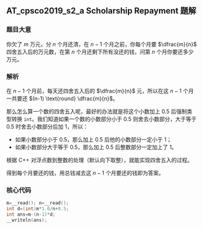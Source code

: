 ##  AT_cpsco2019_s2_a Scholarship Repayment 題解

### 题目大意

你欠了 $m$ 万元，分 $n$ 个月还清，在 $n-1$ 个月之前，你每个月要 $\dfrac{m}{n}$ 四舍五入后的万元数，在第 $n$ 个月还剩下所有没还的钱，问第 $n$ 个月你要还多少万元。

### 解析

在 $n-1$ 个月前，每天还四舍五入后的 $\dfrac{m}{n}$ 元，所以在这 $n-1$ 个月一共要还 $(n-1)  \text{round} \dfrac{m}{n}$。

那么怎么算一个数的四舍五入呢，最好的办法就是将这个小数加上 $0.5$ 后强制类型转换 `int`。我们知道如果一个数的小数部分小于 $0.5$ 则舍去小数部分，大于等于 $0.5$ 时舍去小数部分后加 $1$，所以：

- 如果小数部分小于 $0.5$，那么加上 $0.5$ 后他的小数部分一定小于 $1$；
- 如果小数部分大于等于 $0.5$，那么加上 $0.5$ 后整数部分一定加上了 $1$。

根据 C++ 对浮点数到整数的处理（默认向下取整），就能实现四舍五入的过程。

得到每个月要还的钱，用总钱减去这 $n-1$ 个月要还的钱即为答案。

### 核心代码

```cpp
m=__read(); n=__read();
int d=(int)m*1.0/n+0.5;
int ans=m-(n-1)*d;
__writeln(ans);
```
